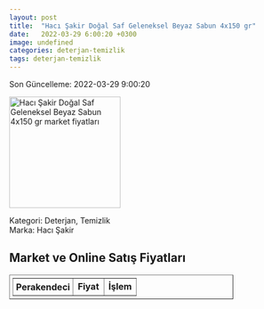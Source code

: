 ```yaml
---
layout: post
title:  "Hacı Şakir Doğal Saf Geleneksel Beyaz Sabun 4x150 gr"
date:   2022-03-29 6:00:20 +0300
image: undefined
categories: deterjan-temizlik
tags: deterjan-temizlik
---
```


Son Güncelleme: 2022-03-29 9:00:20

<img src="undefined" width="200" alt="Hacı Şakir Doğal Saf Geleneksel Beyaz Sabun 4x150 gr market fiyatları" />

Kategori: Deterjan, Temizlik
<br />
Marka: Hacı Şakir

<h2>Market ve Online Satış Fiyatları</h2>

<table border="1" style="padding: 5px;width:80%;">
  <tr>
    <td style="padding: 5px;"><strong>Perakendeci</strong></td>
    <td><strong>Fiyat</strong></td>
    <td><strong>İşlem</strong></td>
  </tr>
  
</table>

